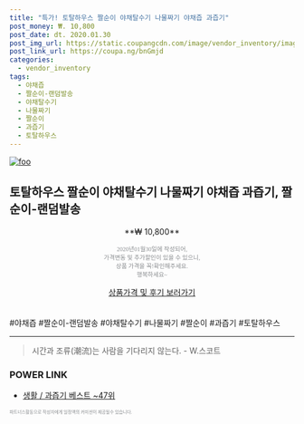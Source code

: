 ```yaml
--- 
title: "특가! 토탈하우스 짤순이 야채탈수기 나물짜기 야채즙 과즙기" 
post_money: ₩. 10,800 
post_date: dt. 2020.01.30 
post_img_url: https://static.coupangcdn.com/image/vendor_inventory/images/2016/10/24/15/0/1f424946-db0f-49c6-aeae-f9f424b6fe95.jpg 
post_link_url: https://coupa.ng/bnGmjd 
categories: 
  - vendor_inventory 
tags: 
  - 야채즙 
  - 짤순이-랜덤발송 
  - 야채탈수기 
  - 나물짜기 
  - 짤순이 
  - 과즙기 
  - 토탈하우스 
--- 
```

[![foo](https://static.coupangcdn.com/image/vendor_inventory/images/2016/10/24/15/0/1f424946-db0f-49c6-aeae-f9f424b6fe95.jpg)](https://coupa.ng/bnGmjd) 

## 토탈하우스 짤순이 야채탈수기 나물짜기 야채즙 과즙기, 짤순이-랜덤발송 
<p style="text-align: center;">**₩ 10,800**</p> 
<p style="text-align: center;"><span style="color: #898c8f; font-family: Georgia,Times,serif; font-size: 0.75em;">2020년01월30일에 작성되어, <br>가격변동 및 추가할인이 있을 수 있으니,<br> 상품 가격을 꼭!확인해주세요.<br>행복하세요~</span> 
</p>	 
<div markdown="0" style="text-align: center;"><a href="https://coupa.ng/bnGmjd" class="btn btn--success">상품가격 및 후기 보러가기</a></div> 
<br><br> 
  #야채즙 #짤순이-랜덤발송 #야채탈수기 #나물짜기 #짤순이 #과즙기 #토탈하우스 
<hr> 

> 시간과 조류(潮流)는 사람을 기다리지 않는다. - W.스코트 


### POWER LINK

* <a href="https://blog.naver.com/santokki14/221790647103" target="_blank">생활 / 과즙기 베스트 ~47위</a>

<span style="color: #898c8f; font-family: Georgia,Times,serif; font-size: 0.55em;">파트너스활동으로 작성자에게 일정액의 커미션이 제공될수 있습니다.</span> 
